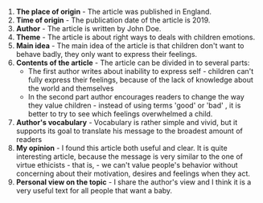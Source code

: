 1. **The place of origin** - The article was published in England.
2. **Time of origin** - The publication date of the article is 2019.
3. **Author** - The article is written by John Doe.
4. **Theme** - The article is about right ways to deals with children emotions.
5. **Main idea** - The main idea of the article is that children don't want to behave badly, they only want to express their feelings.
6. **Contents of the article** - The article can be divided in to several parts:
	- The first author writes about inability to express self - children can't fully express their feelings, because of the lack of knowledge about the world and themselves
	- In the second part author encourages readers to change the way they value children - instead of using terms 'good' or 'bad' , it is better to try to see which feelings overwhelmed a child.
7. **Author's vocabulary** - Vocabulary is rather simple and vivid, but it supports its goal to translate his message to the broadest amount of readers
8. **My opinion** - I found this article both useful and clear. It is quite interesting article, because the message is very similar to the one of virtue ethicists - that is, - we can't value people's behavior without concerning about their motivation, desires and feelings when they act.
9. **Personal view on the topic** - I share the author's view and I think it is a very useful text for all people that want a baby.